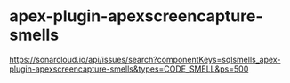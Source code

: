 # apex-plugin-apexscreencapture-smells

https://sonarcloud.io/api/issues/search?componentKeys=sqlsmells_apex-plugin-apexscreencapture-smells&types=CODE_SMELL&ps=500
